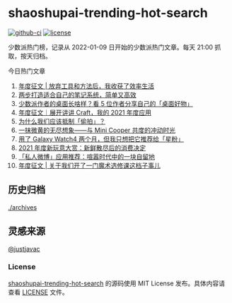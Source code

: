 
# shaoshupai-trending-hot-search

[![github-ci](https://github.com/hua1995116/shaoshupai-trending-hot-search/actions/workflows/ci.yml/badge.svg?branch=master&event=push)](https://github.com/hua1995116/shaoshupai-trending-hot-search/actions/workflows/ci.yml)
[![license](https://img.shields.io/github/license/hua1995116/shaoshupai-trending-hot-search)](https://github.com/hua1995116/shaoshupai-trending-hot-search/blob/master/LICENSE)

少数派热门榜，记录从 2022-01-09 日开始的少数派热门文章。每天 21:00 抓取，按天归档。


今日热门文章

<!-- BEGIN -->
<!-- 最后更新时间 Mon May 19 2025 11:49:42 GMT+0800 (China Standard Time) -->
1. [年度征文 | 放弃工具和方法后，我收获了效率生活](https://sspai.com/post/70805)
2. [两步打造适合自己的笔记系统，简单又高效](https://sspai.com/post/70841)
3. [少数派作者的桌面长啥样？看 5 位作者分享自己的「桌面好物」](https://sspai.com/post/70809)
4. [年度征文｜展开讲讲 Craft，我的 2021 年度应用](https://sspai.com/post/70778)
5. [为什么我们应该抵制「偷拍」？](https://sspai.com/post/70755)
6. [一抹微黄的无尽想象——与 Mini Cooper 共度的冲动时光](https://sspai.com/post/65185)
7. [用了 Galaxy Watch4 两个月，但我只想把它推荐给「星粉」](https://sspai.com/post/70741)
8. [2021 年度新玩意大赏：新鲜散尽后的消费决定](https://sspai.com/post/70695)
9. [「私人微博」应用推荐：喧嚣时代中的一块自留地](https://sspai.com/post/70739)
10. [年度征文 | 关于我们开了一门魔术选修课这档子事儿](https://sspai.com/post/70626)
<!-- END -->

## 历史归档 

[./archives](./archives)

## 灵感来源

[@justjavac](https://github.com/justjavac)

### License

[shaoshupai-trending-hot-search](https://github.com/it985/shaoshupai-trending-hot-search)
的源码使用 MIT License 发布。具体内容请查看 [LICENSE](./LICENSE) 文件。
